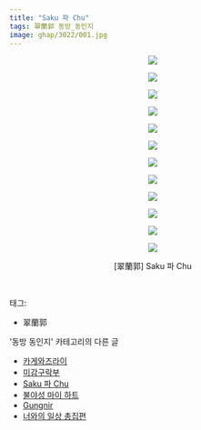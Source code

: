 ```yaml
---
title: "Saku 파 Chu"
tags: 翠蘭郭 동방_동인지
image: ghap/3022/001.jpg
---
```

<div class="article">
<p style="text-align: center; clear: none; float: none;"><img src="{{ site.nasurl }}/ghap/3022/001.jpg"/></p>
<p style="text-align: center; clear: none; float: none;"><img src="{{ site.nasurl }}/ghap/3022/002.jpg"/></p>
<p style="text-align: center; clear: none; float: none;"><img src="{{ site.nasurl }}/ghap/3022/003.jpg"/></p>
<p style="text-align: center; clear: none; float: none;"><img src="{{ site.nasurl }}/ghap/3022/004.jpg"/></p>
<p style="text-align: center; clear: none; float: none;"><img src="{{ site.nasurl }}/ghap/3022/005.jpg"/></p>
<p style="text-align: center; clear: none; float: none;"><img src="{{ site.nasurl }}/ghap/3022/006.jpg"/></p>
<p style="text-align: center; clear: none; float: none;"><img src="{{ site.nasurl }}/ghap/3022/007.jpg"/></p>
<p style="text-align: center; clear: none; float: none;"><img src="{{ site.nasurl }}/ghap/3022/008.jpg"/></p>
<p style="text-align: center; clear: none; float: none;"><img src="{{ site.nasurl }}/ghap/3022/009.jpg"/></p>
<p style="text-align: center; clear: none; float: none;"><img src="{{ site.nasurl }}/ghap/3022/010.jpg"/></p>
<p style="text-align: center; clear: none; float: none;"><img src="{{ site.nasurl }}/ghap/3022/011.jpg"/></p>
<p style="text-align: center; clear: none; float: none;"><img src="{{ site.nasurl }}/ghap/3022/012.jpg"/></p>
<p style="text-align: center; clear: none; float: none;">[翠蘭郭] Saku 파 Chu</p>
<p><br/></p>
</div><div class="tagTrail">
<p>태그: </p>
<ul>
<li>翠蘭郭</li>
</ul>
</div><div class="another">
<p>'동방 동인지' 카테고리의 다른 글</p>
<ul>
<li><a href="/2016-12-29-ghap_3025">카게와즈라이</a></li>
<li><a href="/2016-12-28-ghap_3023">미감구락부</a></li>
<li><a href="/2016-12-28-ghap_3022">Saku 파 Chu</a></li>
<li><a href="/2016-12-28-ghap_3021">불야성 마이 하트</a></li>
<li><a href="/2016-12-28-ghap_3020">Gungnir</a></li>
<li><a href="/2016-12-28-ghap_3018">너와의 일상 총집편</a></li>
</ul>
</div><div class="cb_module cb_fluid">
<div class="cb_wrt cb_profile">
</div><!-- commentList close -->
</div>
